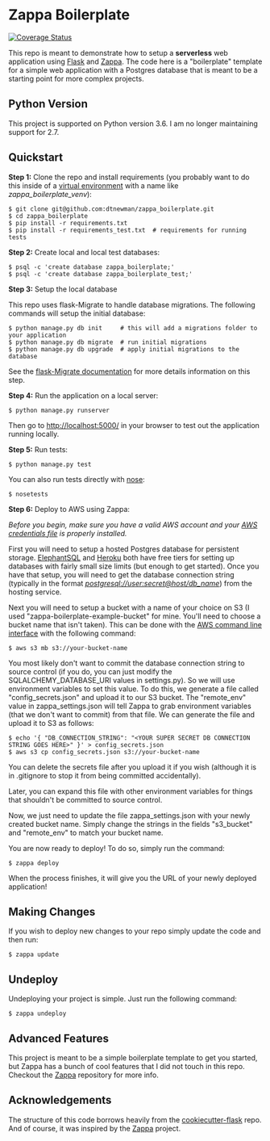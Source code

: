 
Zappa Boilerplate
===================

[![Coverage Status](https://coveralls.io/repos/github/dtnewman/zappa_boilerplate/badge.svg?branch=master)](https://coveralls.io/github/dtnewman/zappa_boilerplate?branch=master)

This repo is meant to demonstrate how to setup a **serverless** web application using [Flask](http://flask.pocoo.org/) and [Zappa](https://github.com/Miserlou/Zappa). The code here is a "boilerplate" template for a simple web application with a Postgres database that is meant to be a starting point for more complex projects.

Python Version
--------------
This project is supported on Python version 3.6. I am no longer maintaining support for 2.7.

Quickstart
----------

**Step 1:** Clone the repo and install requirements (you probably want to do this inside of a [virtual environment](http://docs.python-guide.org/en/latest/dev/virtualenvs/) with a name like *zappa_boilerplate_venv*):

```
$ git clone git@github.com:dtnewman/zappa_boilerplate.git
$ cd zappa_boilerplate
$ pip install -r requirements.txt
$ pip install -r requirements_test.txt  # requirements for running tests
```

**Step 2:** Create local and local test databases:

```
$ psql -c 'create database zappa_boilerplate;'
$ psql -c 'create database zappa_boilerplate_test;'
```

**Step 3:** Setup the local database

This repo uses flask-Migrate to handle database migrations. The following commands will setup the initial database: 

```
$ python manage.py db init     # this will add a migrations folder to your application
$ python manage.py db migrate  # run initial migrations
$ python manage.py db upgrade  # apply initial migrations to the database
```

See the [flask-Migrate documentation](https://flask-migrate.readthedocs.io/en/latest/) for more details information on this step.

**Step 4:** Run the application on a local server:

```
$ python manage.py runserver
```

Then go to [http://localhost:5000/](http://localhost:5000/) in your browser to test out the application running locally.

**Step 5:** Run tests: 
 
```
$ python manage.py test
```

You can also run tests directly with [nose](http://nose.readthedocs.io):

```
$ nosetests
```


**Step 6:** Deploy to AWS using Zappa:

*Before you begin, make sure you have a valid AWS account and your [AWS credentials file](https://aws.amazon.com/blogs/security/a-new-and-standardized-way-to-manage-credentials-in-the-aws-sdks/) is properly installed.*

First you will need to setup a hosted Postgres database for persistent storage. [ElephantSQL](https://www.elephantsql.com/) and [Heroku](https://www.heroku.com/postgres) both have free tiers for setting up databases with fairly small size limits (but enough to get started). Once you have that setup, you will need to get the database connection string (typically in the format *<postgresql://user:secret@host/db_name>*) from the hosting service.

Next you will need to setup a bucket with a name of your choice on S3 (I used "zappa-boilerplate-example-bucket" for mine. You'll need to choose a bucket name that isn't taken). This can be done with the [AWS command line interface](https://aws.amazon.com/cli/) with the following command:

```
$ aws s3 mb s3://your-bucket-name
```

You most likely don't want to commit the database connection string to source control (if you do, you can just modify the SQLALCHEMY_DATABASE_URI values in settings.py). So we will use environment variables to set this value. To do this, we generate a file called "config_secrets.json" and upload it to our S3 bucket. The "remote_env" value in zappa_settings.json will tell Zappa to grab environment variables (that we don't want to commit) from that file. We can generate the file and upload it to S3 as follows:

```
$ echo '{ "DB_CONNECTION_STRING": "<YOUR SUPER SECRET DB CONNECTION STRING GOES HERE>" }' > config_secrets.json
$ aws s3 cp config_secrets.json s3://your-bucket-name
```

You can delete the secrets file after you upload it if you wish (although it is in .gitignore to stop it from being committed accidentally).

Later, you can expand this file with other environment variables for things that shouldn't be committed to source control.

Now, we just need to update the file zappa_settings.json with your newly created bucket name. Simply change the strings in the fields "s3_bucket" and "remote_env" to match your bucket name.

You are now ready to deploy! To do so, simply run the command:

```
$ zappa deploy 
```

When the process finishes, it will give you the URL of your newly deployed application!


Making Changes 
--------------
If you wish to deploy new changes to your repo simply update the code and then run:

```
$ zappa update 
```

Undeploy
--------
Undeploying your project is simple. Just run the following command:
```
$ zappa undeploy 
```

Advanced Features
-----------------
This project is meant to be a simple boilerplate template to get you started, but Zappa has a bunch of cool features that I did not touch in this repo. Checkout the [Zappa](https://github.com/Miserlou/Zappa) repository for more info.


Acknowledgements
----------------
The structure of this code borrows heavily from the [cookiecutter-flask](https://github.com/sloria/cookiecutter-flask) repo. And of course, it was inspired by the [Zappa](https://github.com/Miserlou/Zappa) project.
